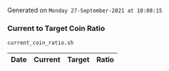 Generated on `Monday 27-September-2021 at 10:08:15`

### Current to Target Coin Ratio
`current_coin_ratio.sh`

Date|Current|Target|Ratio
---|---|---|---
